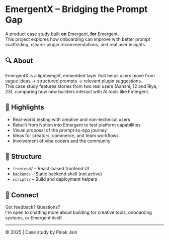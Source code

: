 # EmergentX – Bridging the Prompt Gap

A product case study built **on** Emergent, **for** Emergent.  
This project explores how onboarding can improve with better prompt scaffolding, clearer plugin recommendations, and real user insights.

## 🔍 About
EmergentX is a lightweight, embedded layer that helps users move from vague ideas → structured prompts → relevant plugin suggestions.  
This case study features stories from two real users (Aanshi, 12 and Riya, 23), comparing how new builders interact with AI tools like Emergent.

## 🧠 Highlights
- Real-world testing with creative and non-technical users
- Rebuilt from Notion into Emergent to test platform capabilities
- Visual proposal of the prompt-to-app journey
- Ideas for creators, commerce, and team workflows
- Involvement of vibe coders and the community


## 📁 Structure
- `frontend/` – React-based frontend UI
- `backend/` – Static backend shell (not active)
- `scripts/` – Build and deployment helpers

## 🤝 Connect
Got feedback? Questions?  
I'm open to chatting more about building for creative tools, onboarding systems, or Emergent itself.

---

© 2025 | Case study by Palak Jain
